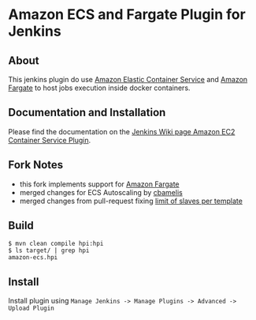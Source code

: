 # Amazon ECS and Fargate Plugin for Jenkins

## About

This jenkins plugin do use [Amazon Elastic Container Service](http://docs.aws.amazon.com/AmazonECS/latest/developerguide/Welcome.html) and [Amazon Fargate](https://aws.amazon.com/fargate/) to host jobs execution inside docker containers.

## Documentation and Installation

Please find the documentation on the [Jenkins Wiki page Amazon EC2 Container Service Plugin](https://wiki.jenkins-ci.org/display/JENKINS/Amazon+EC2+Container+Service+Plugin).

## Fork Notes

- this fork implements support for [Amazon Fargate](https://aws.amazon.com/fargate/)
- merged changes for ECS Autoscaling by [cbamelis](https://github.com/cbamelis/amazon-ecs-plugin/tree/autoscaling)
- merged changes from pull-request fixing [limit of slaves per template](https://github.com/jenkinsci/amazon-ecs-plugin/pull/48) 

## Build

```
$ mvn clean compile hpi:hpi
$ ls target/ | grep hpi
amazon-ecs.hpi
```

## Install

Install plugin using `Manage Jenkins -> Manage Plugins -> Advanced -> Upload Plugin`
